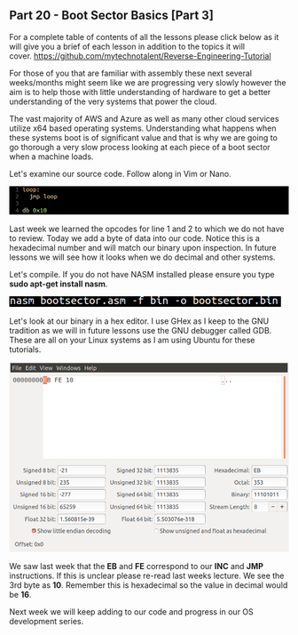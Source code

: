 ## Part 20 - Boot Sector Basics \[Part 3\]

For a complete table of contents of all the lessons please click below as it will give you a brief of each lesson in addition to the topics it will cover.&nbsp;https://github.com/mytechnotalent/Reverse-Engineering-Tutorial

For those of you that are familiar with assembly these next several weeks/months might seem like we are progressing very slowly however the aim is to help those with little understanding of hardware to get a better understanding of the very systems that power the cloud.

The vast majority of AWS and Azure as well as many other cloud services utilize x64 based operating systems. Understanding what happens when these systems boot is of significant value and that is why we are going to go thorough a very slow process looking at each piece of a boot sector when a machine loads.

Let's examine our source code. Follow along in Vim or Nano.

<div class="slate-resizable-image-embed slate-image-embed__resize-full-width"><img src="/imgs/1545990601552.jpg"/></div>

Last week we learned the opcodes for line 1 and 2 to which we do not have to review. Today we add a byte of data into our code. Notice this is a hexadecimal number and will match our binary upon inspection. In future lessons we will see how it looks when we do decimal and other systems.

Let's compile. If you do not have NASM installed please ensure you type __sudo apt-get install nasm__.

<div class="slate-resizable-image-embed slate-image-embed__resize-middle"><img src="/imgs/1545990746117.jpg"/></div>

Let's look at our binary in a hex editor. I use GHex as I keep to the GNU tradition as we will in future lessons use the GNU debugger called GDB. These are all on your Linux systems as I am using Ubuntu for these tutorials.

<div class="slate-resizable-image-embed slate-image-embed__resize-full-width"><img src="/imgs/1545990876404.jpg"/></div>

We saw last week that the __EB__ and __FE__ correspond to our __INC__ and __JMP__ instructions. If this is unclear please re-read last weeks lecture. We see the 3rd byte as __10__. Remember this is hexadecimal so the value in decimal would be __16__.

Next week we will keep adding to our code and progress in our OS development series.